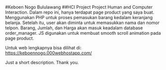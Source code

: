#Keboen Nogo Bululawang
##HCI Project
Project Human and Computer Interaction. Dalam repo ini, hanya terdapat page product yang saya buat. Menggunakan PHP untuk proses pemasukan barang kedalam keranjang belanja. Setelah itu, user akan diminta untuk memasukkan nama dan nomor telpon. Barang, Jumlah, dan Harga akan masuk keadalam database order_manager. JS digunakan untuk membuat smooth scroll animation pada page product.

Untuk web lengkapnya bisa dilihat di: https://keboennogo.000webhostapp.com/

Just a short description. Thank you.
